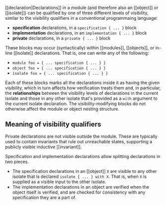 [[declaration|Declarations]] in a module (and therefore also an [[object]] or [[isolate]]) can be qualified by one of three different levels of visibility, similar to the visibility qualifiers in a conventional programmaing language:

  - **specification** declarations, in a `specification { ... }` block
  - **implementation** declarations, in an `implementation { ... }` block 
  - **private** declarations, in a `private { ... }` block

These blocks may occur (syntactically) within [[modules]], [[objects]], or in-line [[isolate]] declarations. That is, one can write any of the following:

  - `module foo = { ... specification { ... } }`
  - `object foo = { ... specification { ... } }`
  - `isolate foo = { ... specification { ... } }`

Each of these blocks marks all the declarations inside it as having the given visibility, which in turn affects how verification treats them and, in particular, the **relationships** between the visibility levels of declarations in the current isolate and those in any other isolate that's provided as a `with` argument to the current isolate declaration. The visibility-modifying blocks do not otherwise affect the module or object nesting structure. 

## Meaning of visibility qualifiers
Private declarations are not visible outside the module. These are typically used to contain invariants that rule out unreachable states, supporting a publicly visible inductive [[invariant]].

Specification and implementation declarations allow splitting declarations in two pieces.

  - The specification declarations in an [[object]] `X` are visible to any other isolate that is declared `isolate { ... } with X`. That is, when `X` is supplied as a visible input to the other isolate.
  - The implementation declarations in an object are verified when the object itself is verified, and are checked for consistency with any specification they are a part of.
